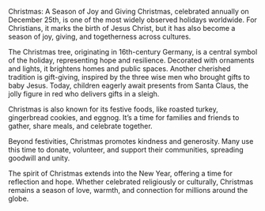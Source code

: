 Christmas: A Season of Joy and Giving
Christmas, celebrated annually on December 25th, is one of the most widely observed holidays worldwide. For Christians, it marks the birth of Jesus Christ, but it has also become a season of joy, giving, and togetherness across cultures.

The Christmas tree, originating in 16th-century Germany, is a central symbol of the holiday, representing hope and resilience. Decorated with ornaments and lights, it brightens homes and public spaces. Another cherished tradition is gift-giving, inspired by the three wise men who brought gifts to baby Jesus. Today, children eagerly await presents from Santa Claus, the jolly figure in red who delivers gifts in a sleigh.

Christmas is also known for its festive foods, like roasted turkey, gingerbread cookies, and eggnog. It’s a time for families and friends to gather, share meals, and celebrate together.

Beyond festivities, Christmas promotes kindness and generosity. Many use this time to donate, volunteer, and support their communities, spreading goodwill and unity.

The spirit of Christmas extends into the New Year, offering a time for reflection and hope. Whether celebrated religiously or culturally, Christmas remains a season of love, warmth, and connection for millions around the globe.
